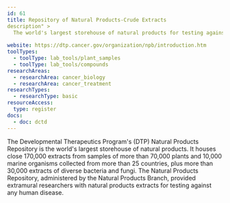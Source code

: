 ```yaml
---
id: 61
title: Repository of Natural Products-Crude Extracts
description" >
  The world's largest storehouse of natural products for testing against any human disease. The respository consists of nearly 170,000 extracts from samples of more than 70,000 plants and 10,000 marine organisms collected from more than 25 countries, plus more than 30,000 extracts of diverse bacteria and fungi. 
  
website: https://dtp.cancer.gov/organization/npb/introduction.htm
toolTypes:
  - toolType: lab_tools/plant_samples
  - toolType: lab_tools/compounds
researchAreas:
  - researchArea: cancer_biology
  - researchArea: cancer_treatment
researchTypes:
  - researchType: basic
resourceAccess:
  type: register
docs:
  - doc: dctd
---
```

The Developmental Therapeutics Program's (DTP) Natural Products Repository is the world's largest storehouse of natural products. It houses close 170,000 extracts from samples of more than 70,000 plants and 10,000 marine organisms  collected from more than 25 countries, plus more than 30,000 extracts of diverse bacteria and fungi. The Natural Products Repository, administered by the Natural Products Branch, provided extramural researchers with natural products extracts for testing against any human disease.

